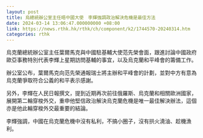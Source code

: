 ```yaml
---
layout: post
title: 烏總統辦公室主任晤中國大使　李輝強調政治解決危機是最佳方法
date: 2024-03-14 13:06:47.000000000 +08:00
link: https://news.rthk.hk/rthk/ch/component/k2/1744570-20240314.htm
categories: rthk
---
```


烏克蘭總統辦公室主任葉爾馬克與中國駐基輔大使范先榮會面，跟進討論中國政府歐亞事務特別代表李輝上星期訪問基輔的事宜，以及烏克蘭和平峰會的籌備工作。

辦公室公布，葉爾馬克向范先榮通報瑞士將主辦和平峰會的計劃，並對中方有意為烏克蘭爭取符合公義的和平表示感謝。

另外，李輝在人民日報撰文，提到近期再次前往俄羅斯、烏克蘭和相關歐洲國家，展開第二輪穿梭外交，重申他堅信政治解決烏克蘭危機是唯一最佳解決辦法，這個亦是他此輪穿梭外交最重要的結論。

李輝強調，中國在烏克蘭危機中沒有私利，不搞小圈子，沒有拱火澆油、趁機漁利。
